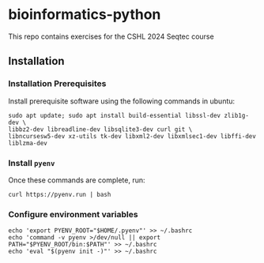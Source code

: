 # bioinformatics-python

This repo contains exercises for the CSHL 2024 Seqtec course

## Installation

### Installation Prerequisites

Install prerequisite software using the following commands in ubuntu:

```shell
sudo apt update; sudo apt install build-essential libssl-dev zlib1g-dev \
libbz2-dev libreadline-dev libsqlite3-dev curl git \
libncursesw5-dev xz-utils tk-dev libxml2-dev libxmlsec1-dev libffi-dev liblzma-dev
```

### Install `pyenv`

Once these commands are complete, run:

```shell
curl https://pyenv.run | bash
```

### Configure environment variables

```shell
echo 'export PYENV_ROOT="$HOME/.pyenv"' >> ~/.bashrc
echo 'command -v pyenv >/dev/null || export PATH="$PYENV_ROOT/bin:$PATH"' >> ~/.bashrc
echo 'eval "$(pyenv init -)"' >> ~/.bashrc
```
